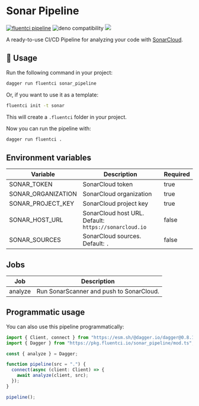 # Sonar Pipeline

[![fluentci pipeline](https://img.shields.io/badge/dynamic/json?label=pkg.fluentci.io&labelColor=%23000&color=%23460cf1&url=https%3A%2F%2Fapi.fluentci.io%2Fv1%2Fpipeline%2Fsonar_pipeline&query=%24.version)](https://pkg.fluentci.io/sonar_pipeline)
![deno compatibility](https://shield.deno.dev/deno/^1.34)
[![](https://img.shields.io/codecov/c/gh/fluent-ci-templates/sonar-pipeline)](https://codecov.io/gh/fluent-ci-templates/sonar-pipeline)

A ready-to-use CI/CD Pipeline for analyzing your code with [SonarCloud](https://sonarcloud.io/).

## 🚀 Usage

Run the following command in your project:

```bash
dagger run fluentci sonar_pipeline
```

Or, if you want to use it as a template:

```bash
fluentci init -t sonar
```

This will create a `.fluentci` folder in your project.

Now you can run the pipeline with:

```bash
dagger run fluentci .
```

## Environment variables

| Variable           | Description                                           | Required |
| ------------------ | ----------------------------------------------------- | -------- |
| SONAR_TOKEN        | SonarCloud token                                      | true     |
| SONAR_ORGANIZATION | SonarCloud organization                               | true     |
| SONAR_PROJECT_KEY  | SonarCloud project key                                | true     |
| SONAR_HOST_URL     | SonarCloud host URL. Default: `https://sonarcloud.io` | false    |
| SONAR_SOURCES      | SonarCloud sources. Default: `.`                      | false    |

## Jobs

| Job       | Description                              |
| --------- | ---------------------------------------- |
| analyze   | Run SonarScanner and push to SonarCloud. |

## Programmatic usage

You can also use this pipeline programmatically:

```ts
import { Client, connect } from "https://esm.sh/@dagger.io/dagger@0.8.1";
import { Dagger } from "https://pkg.fluentci.io/sonar_pipeline/mod.ts";

const { analyze } = Dagger;

function pipeline(src = ".") {
  connect(async (client: Client) => {
    await analyze(client, src);
  });
}

pipeline();
```

